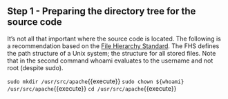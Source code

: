 ## Step 1 - Preparing the directory tree for the source code

It’s not all that important where the source code is located. The following is a recommendation based on the [File Hierarchy Standard](http://www.pathname.com/fhs/). The FHS defines the path structure of a Unix system; the structure for all stored files. Note that in the second command whoami evaluates to the username and not root (despite sudo).

`sudo mkdir /usr/src/apache`{{execute}}
`sudo chown ${whoami} /usr/src/apache`{{execute}}
`cd /usr/src/apache`{{execute}}
